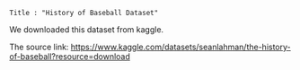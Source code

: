 ```
Title : "History of Baseball Dataset"

```

We downloaded this dataset from kaggle.

The source link: https://www.kaggle.com/datasets/seanlahman/the-history-of-baseball?resource=download